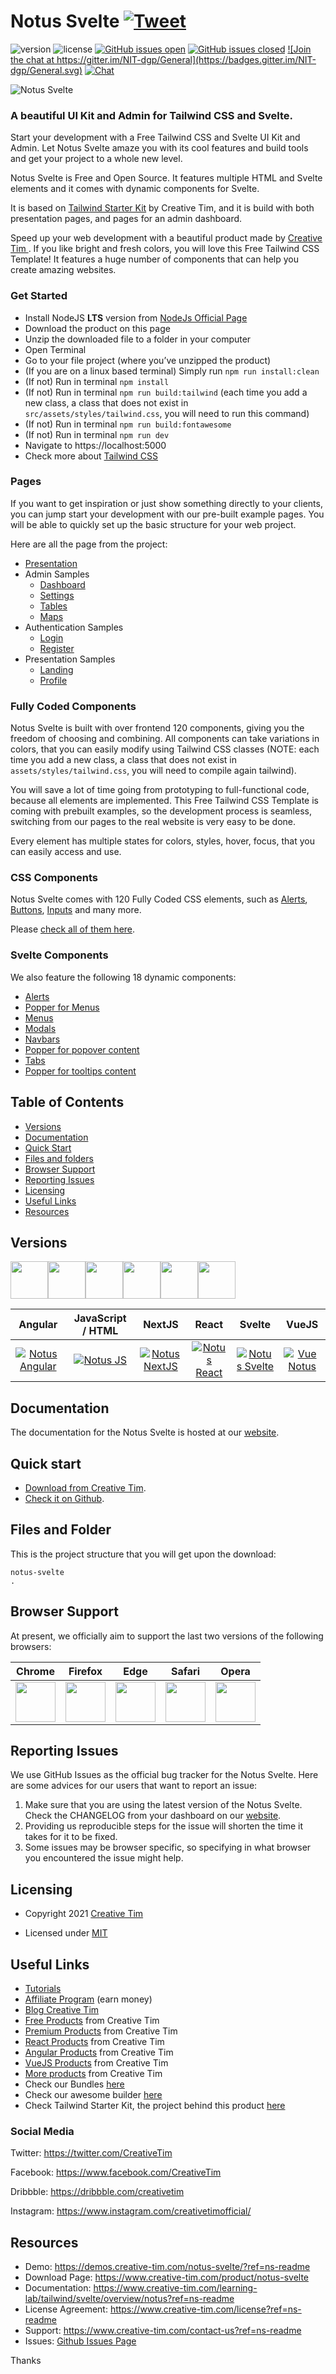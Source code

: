 # Notus Svelte <a href="https://twitter.com/intent/tweet?url=https%3A%2F%2Fdemos.creative-tim.com%2Fnotus-svelte%2F&text=Start%20your%20development%20with%20a%20Free%20Tailwind%20CSS%20and%20Svelte%20UI%20Kit%20and%20Admin.%20Let%20Notus%20Svelte%20amaze%20you%20with%20its%20cool%20features%20and%20build%20tools%20and%20get%20your%20project%20to%20a%20whole%20new%20level." target="_blank">![Tweet](https://img.shields.io/twitter/url/http/shields.io.svg?style=social&logo=twitter)</a>

![version](https://img.shields.io/badge/version-1.1.0-blue.svg) ![license](https://img.shields.io/badge/license-MIT-blue.svg) <a href="https://github.com/creativetimofficial/notus-svelte/issues?q=is%3Aopen+is%3Aissue" target="_blank">![GitHub issues open](https://img.shields.io/github/issues/creativetimofficial/notus-svelte.svg)</a> <a href="https://github.com/creativetimofficial/notus-svelte/issues?q=is%3Aissue+is%3Aclosed" target="_blank">![GitHub issues closed](https://img.shields.io/github/issues-closed-raw/creativetimofficial/notus-svelte.svg)</a> <a href="https://gitter.im/creative-tim-general/Lobby" target="_blank">![Join the chat at https://gitter.im/NIT-dgp/General](https://badges.gitter.im/NIT-dgp/General.svg)</a> <a href="https://discord.gg/E4aHAQy" target="_blank">![Chat](https://img.shields.io/badge/chat-on%20discord-7289da.svg)</a>

![Notus Svelte](https://github.com/creativetimofficial/public-assets/blob/master/notus-svelte/notus-svelte.jpg?raw=true)

### A beautiful UI Kit and Admin for Tailwind CSS and Svelte.

Start your development with a Free Tailwind CSS and Svelte UI Kit and Admin. Let Notus Svelte amaze you with its cool features and build tools and get your project to a whole new level.

Notus Svelte is Free and Open Source. It features multiple HTML and Svelte elements and it comes with dynamic components for Svelte.

It is based on [Tailwind Starter Kit](https://www.creative-tim.com/learning-lab/tailwind-starter-kit/presentation?ref=ns-github-readme) by Creative Tim, and it is build with both presentation pages, and pages for an admin dashboard.

Speed up your web development with a beautiful product made by <a href="https://creative-tim.com/" target="_blank">Creative Tim </a>.
If you like bright and fresh colors, you will love this Free Tailwind CSS Template! It features a huge number of components that can help you create amazing websites.

### Get Started

- Install NodeJS **LTS** version from <a href="https://nodejs.org/en/?ref=creativetim">NodeJs Official Page</a>
- Download the product on this page
- Unzip the downloaded file to a folder in your computer
- Open Terminal
- Go to your file project (where you’ve unzipped the product)
- (If you are on a linux based terminal) Simply run `npm run install:clean`
- (If not) Run in terminal `npm install`
- (If not) Run in terminal `npm run build:tailwind` (each time you add a new class, a class that does not exist in `src/assets/styles/tailwind.css`, you will need to run this command)
- (If not) Run in terminal `npm run build:fontawesome`
- (If not) Run in terminal `npm run dev`
- Navigate to https://localhost:5000
- Check more about [Tailwind CSS](https://tailwindcss.com/?ref=creativetim)

### Pages

If you want to get inspiration or just show something directly to your clients,
you can jump start your development with our pre-built example pages. You will be able
to quickly set up the basic structure for your web project.

Here are all the page from the project:
- [Presentation](https://demos.creative-tim.com/notus-svelte/?ref=ns-github-readme)
- Admin Samples
  - [Dashboard](https://demos.creative-tim.com/notus-svelte/admin/dashboard?ref=ns-github-readme)
  - [Settings](https://demos.creative-tim.com/notus-svelte/admin/settings?ref=ns-github-readme)
  - [Tables](https://demos.creative-tim.com/notus-svelte/admin/tables?ref=ns-github-readme)
  - [Maps](https://demos.creative-tim.com/notus-svelte/admin/maps?ref=ns-github-readme)
- Authentication Samples
  - [Login](https://demos.creative-tim.com/notus-svelte/auth/login?ref=ns-github-readme)
  - [Register](https://demos.creative-tim.com/notus-svelte/auth/register?ref=ns-github-readme)
- Presentation Samples
  - [Landing](https://demos.creative-tim.com/notus-svelte/landing?ref=ns-github-readme)
  - [Profile](https://demos.creative-tim.com/notus-svelte/profile?ref=ns-github-readme)


### Fully Coded Components

Notus Svelte is built with over frontend 120 components, giving you the freedom of choosing and combining. All components can take variations in colors, that you can easily modify using Tailwind CSS classes (NOTE: each time you add a new class, a class that does not exist in `assets/styles/tailwind.css`, you will need to compile again tailwind).

You will save a lot of time going from prototyping to full-functional code, because all elements are implemented.
This Free Tailwind CSS Template is coming with prebuilt examples, so the development process is seamless, switching from our pages to the real website is very easy to be done.

Every element has multiple states for colors, styles, hover, focus, that you can easily access and use.


### CSS Components

Notus Svelte comes with 120 Fully Coded CSS elements, such as [Alerts](https://www.creative-tim.com/learning-lab/tailwind/svelte/alerts/notus?ref=ns-github-readme), [Buttons](https://www.creative-tim.com/learning-lab/tailwind/svelte/buttons/notus?ref=ns-github-readme), [Inputs](https://www.creative-tim.com/learning-lab/tailwind/svelte/inputs/notus?ref=ns-github-readme) and many more.

Please [check all of them here](https://www.creative-tim.com/learning-lab/tailwind/svelte/alerts/notus?ref=ns-github-readme).

### Svelte Components

We also feature the following 18 dynamic components:
- [Alerts](https://www.creative-tim.com/learning-lab/tailwind/svelte/alerts/notus?tws=twr-github-readme)
- [Popper for Menus](https://www.creative-tim.com/learning-lab/tailwind/svelte/dropdowns/notus?tws=twr-github-readme)
- [Menus](https://www.creative-tim.com/learning-lab/tailwind/svelte/menus/notus?ref=ns-github-readme)
- [Modals](https://www.creative-tim.com/learning-lab/tailwind/svelte/modals/notus?ref=ns-github-readme)
- [Navbars](https://www.creative-tim.com/learning-lab/tailwind/svelte/navbar/notus?ref=ns-github-readme)
- [Popper for popover content](https://www.creative-tim.com/learning-lab/tailwind/svelte/popovers/notus?ref=ns-github-readme)
- [Tabs](https://www.creative-tim.com/learning-lab/tailwind/svelte/tabs/notus?ref=ns-github-readme)
- [Popper for tooltips content](https://www.creative-tim.com/learning-lab/tailwind/svelte/tooltips/notus?ref=ns-github-readme)


## Table of Contents

* [Versions](#versions)
* [Documentation](#documentation)
* [Quick Start](#quick-start)
* [Files and folders](#files-and-folders)
* [Browser Support](#browser-support)
* [Reporting Issues](#reporting-issues)
* [Licensing](#licensing)
* [Useful Links](#useful-links)
* [Resources](#resources)

## Versions

[<img src="https://github.com/creativetimofficial/public-assets/blob/master/logos/angular.jpg?raw=true" width="60" height="60" />](https://www.creative-tim.com/product/notus-angular?ref=ns-github-readme)[<img src="https://github.com/creativetimofficial/public-assets/blob/master/logos/js.png?raw=true" width="60" height="60" />](https://www.creative-tim.com/product/notus-js?ref=ns-github-readme)[<img src="https://github.com/creativetimofficial/public-assets/blob/master/logos/nextjs.jpg?raw=true" width="60" height="60" />](https://www.creative-tim.com/product/notus-nextjs?ref=ns-github-readme)[<img src="https://github.com/creativetimofficial/public-assets/blob/master/logos/react.jpg?raw=true" width="60" height="60" />](https://www.creative-tim.com/product/notus-react?ref=ns-github-readme)[<img src="https://github.com/creativetimofficial/public-assets/blob/master/logos/svelte.jpg?raw=true" width="60" height="60" />](https://www.creative-tim.com/product/notus-svelte?ref=ns-github-readme)[<img src="https://github.com/creativetimofficial/public-assets/blob/master/logos/vue.jpg?raw=true" width="60" height="60" />](https://www.creative-tim.com/product/vue-notus?ref=ns-github-readme)


| Angular | JavaScript / HTML | NextJS | React | Svelte | VueJS |
| :---: | :---: | :---: | :---: | :---: | :---: |
| [![Notus Angular](https://github.com/creativetimofficial/public-assets/blob/master/notus-angular/notus-angular.jpg?raw=true)](https://www.creative-tim.com/product/notus-angular?ref=ns-github-readme)  | [![Notus JS](https://github.com/creativetimofficial/public-assets/blob/master/notus-js/notus-js.jpg?raw=true)](https://www.creative-tim.com/product/notus-js?ref=ns-github-readme)  | [![Notus NextJS](https://github.com/creativetimofficial/public-assets/blob/master/notus-nextjs/notus-nextjs.jpg?raw=true)](https://www.creative-tim.com/product/notus-nextjs?ref=ns-github-readme)  | [![Notus React](https://github.com/creativetimofficial/public-assets/blob/master/notus-react/notus-react.jpg?raw=true)](https://www.creative-tim.com/product/notus-react?ref=ns-github-readme)  | [![Notus Svelte](https://github.com/creativetimofficial/public-assets/blob/master/notus-svelte/notus-svelte.jpg?raw=true)](https://www.creative-tim.com/product/notus-svelte?ref=ns-github-readme)  | [![Vue Notus](https://github.com/creativetimofficial/public-assets/blob/master/vue-notus/vue-notus.jpg?raw=true)](https://www.creative-tim.com/product/vue-notus?ref=ns-github-readme)

## Documentation
The documentation for the Notus Svelte is hosted at our <a href="https://www.creative-tim.com/learning-lab/tailwind/svelte/overview/notus?ref=ns-readme" target="_blank">website</a>.

## Quick start

- <a href="https://www.creative-tim.com/product/notus-svelte?ref=ns-github-readme" target="_blank">Download from Creative Tim</a>.
- <a href="https://github.com/creativetimofficial/notus-svelte" target="_blank">Check it on Github</a>.

## Files and Folder

This is the project structure that you will get upon the download:
```
notus-svelte
.

```

## Browser Support

At present, we officially aim to support the last two versions of the following browsers:

| Chrome | Firefox | Edge | Safari | Opera |
|:---:|:---:|:---:|:---:|:---:|
| <img src="https://github.com/creativetimofficial/public-assets/blob/master/logos/chrome-logo.png?raw=true" width="64" height="64"> | <img src="https://raw.githubusercontent.com/creativetimofficial/public-assets/master/logos/firefox-logo.png" width="64" height="64"> | <img src="https://raw.githubusercontent.com/creativetimofficial/public-assets/master/logos/edge-logo.png" width="64" height="64"> | <img src="https://raw.githubusercontent.com/creativetimofficial/public-assets/master/logos/safari-logo.png" width="64" height="64"> | <img src="https://raw.githubusercontent.com/creativetimofficial/public-assets/master/logos/opera-logo.png" width="64" height="64"> |

## Reporting Issues

We use GitHub Issues as the official bug tracker for the Notus Svelte. Here are some advices for our users that want to report an issue:

1. Make sure that you are using the latest version of the Notus Svelte. Check the CHANGELOG from your dashboard on our <a href="https://www.creative-tim.com/?ref=ns-readme" target="_blank">website</a>.
2. Providing us reproducible steps for the issue will shorten the time it takes for it to be fixed.
3. Some issues may be browser specific, so specifying in what browser you encountered the issue might help.

## Licensing

- Copyright 2021 <a href="https://www.creative-tim.com/?ref=ns-readme" target="_blank">Creative Tim</a>

- Licensed under <a href="https://github.com/creativetimofficial/notus-svelte/blob/main/LICENSE.md" target="_blank">MIT</a>

## Useful Links

- <a href="https://www.youtube.com/channel/UCVyTG4sCw-rOvB9oHkzZD1w" target="_blank">Tutorials</a>
- <a href="https://www.creative-tim.com/affiliates/new?ref=ns-readme" target="_blank">Affiliate Program</a> (earn money)
- <a href="http://blog.creative-tim.com/?ref=ns-readme" target="_blank">Blog Creative Tim</a>
- <a href="https://www.creative-tim.com/templates/free?ref=ns-readme" target="_blank">Free Products</a> from Creative Tim
- <a href="https://www.creative-tim.com/templates/premium?ref=ns-readme" target="_blank">Premium Products</a> from Creative Tim
- <a href="https://www.creative-tim.com/templates/react?ref=ns-readme" target="_blank">React Products</a> from Creative Tim
- <a href="https://www.creative-tim.com/templates/angular?ref=ns-readme" target="_blank">Angular Products</a> from Creative Tim
- <a href="https://www.creative-tim.com/templates/vuejs?ref=ns-readme" target="_blank">VueJS Products</a> from Creative Tim
- <a href="https://www.creative-tim.com/templates?ref=ns-readme" target="_blank">More products</a> from Creative Tim
- Check our Bundles <a href="https://www.creative-tim.com/bundles?ref=ns-readme" target="_blank">here</a>
- Check our awesome builder <a href="https://www.creative-tim.com/builder/argon?ref=ns-readme" target="_blank">here</a>
- Check Tailwind Starter Kit, the project behind this product <a href="https://www.creative-tim.com/learning-lab/tailwind-starter-kit/presentation?ref=ns-readme" target="_blank">here</a>

### Social Media

Twitter: <a href="https://twitter.com/CreativeTim" target="_blank">https://twitter.com/CreativeTim</a>

Facebook: <a href="https://www.facebook.com/CreativeTim" target="_blank">https://www.facebook.com/CreativeTim</a>

Dribbble: <a href="https://dribbble.com/creativetim" target="_blank">https://dribbble.com/creativetim</a>

Instagram: <a href="https://www.instagram.com/creativetimofficial/" target="_blank">https://www.instagram.com/creativetimofficial/</a>


## Resources
- Demo: <a href="https://demos.creative-tim.com/notus-svelte/?ref=ns-readme" target="_blank">https://demos.creative-tim.com/notus-svelte/?ref=ns-readme</a>
- Download Page: <a href="https://www.creative-tim.com/product/notus-svelte?ref=ns-github-readme" target="_blank">https://www.creative-tim.com/product/notus-svelte</a>
- Documentation: <a href="https://www.creative-tim.com/learning-lab/tailwind/svelte/overview/notus?ref=ns-readme" target="_blank">https://www.creative-tim.com/learning-lab/tailwind/svelte/overview/notus?ref=ns-readme</a>
- License Agreement: <a href="https://www.creative-tim.com/license?ref=ns-readme" target="_blank">https://www.creative-tim.com/license?ref=ns-readme</a>
- Support: <a href="https://www.creative-tim.com/contact-us?ref=ns-readme" target="_blank">https://www.creative-tim.com/contact-us?ref=ns-readme</a>
- Issues: <a href="https://github.com/creativetimofficial/notus-svelte/issues" target="_blank">Github Issues Page</a>

Thanks